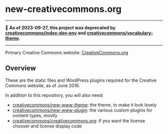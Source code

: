 # new-creativecommons.org

----

🛑 **As of 2023-09-27, this project was deprecated by
[creativecommons/index-dev-env][index-dev-env] and
[creativecommons/vocabulary-theme][vocab-theme].**

[index-dev-env]: https://github.com/creativecommons/index-dev-env
[vocab-theme]: https://github.com/creativecommons/vocabulary-theme

----


Primary Creative Commons website: [CreativeCommons.org][creativecommons]

[creativecommons]:https://creativecommons.org/


## Overview

These are the static files and WordPress plugins required for the Creative
Commons website, as of June 2016.

In addition to this repository, you will also need:
- [creativecommons/new-www-theme][theme]: the theme, to make it look lovely
- [creativecommons/new-www-plugin][plugin]: the various custom plugins for
  content types, mostly
- [creativecommons/creativecommons.org][licenses]: if you want the license
  chooser and license display code

[theme]:https://github.com/creativecommons/new-www-theme
[plugin]:https://github.com/creativecommons/new-www-plugin
[licenses]:https://github.com/creativecommons/creativecommons.org
